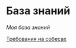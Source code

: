 # База знаний
*Моя база знаний*

[Требования на собесах](https://riotwwks.github.io/knowledge-base/Собеседования/Требования%20на%20собесах)
